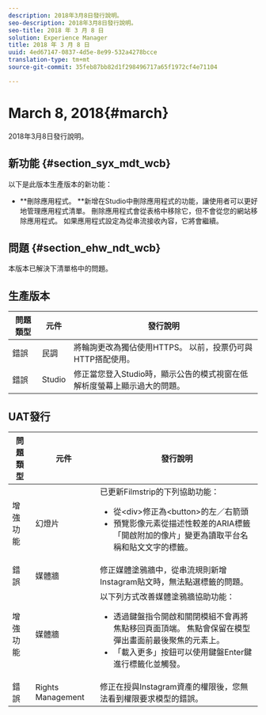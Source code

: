 ```yaml
---
description: 2018年3月8日發行說明。
seo-description: 2018年3月8日發行說明。
seo-title: 2018 年 3 月 8 日
solution: Experience Manager
title: 2018 年 3 月 8 日
uuid: 4ed67147-0837-4d5e-8e99-532a4278bcce
translation-type: tm+mt
source-git-commit: 35feb87bb82d1f298496717a65f1972cf4e71104

---
```



# March 8, 2018{#march}

2018年3月8日發行說明。

## 新功能 {#section_syx_mdt_wcb}

以下是此版本生產版本的新功能：

* **刪除應用程式。 **新增在Studio中刪除應用程式的功能，讓使用者可以更好地管理應用程式清單。 刪除應用程式會從表格中移除它，但不會從您的網站移除應用程式。 如果應用程式設定為從串流接收內容，它將會繼續。

## 問題 {#section_ehw_ndt_wcb}

本版本已解決下清單格中的問題。

## 生產版本

| **問題類型** | **元件** | **發行說明** |
|---|---|---|
| 錯誤 | 民調 | 將輪詢更改為獨佔使用HTTPS。 以前，投票仍可與HTTP搭配使用。 |
| 錯誤 | Studio | 修正當您登入Studio時，顯示公告的模式視窗在低解析度螢幕上顯示過大的問題。 |

## UAT發行

| 問題類型 | 元件 | 發行說明 |
|--- |--- |--- |
| 增強功能 | 幻燈片 | 已更新Filmstrip的下列協助功能： <br><ul><li>從&lt;div&gt;修正為&lt;button&gt;的左／右箭頭 </li><li>預覽影像元素從描述性較差的ARIA標籤「開啟附加的像片」變更為讀取平台名稱和貼文文字的標籤。</li></ul> |
| 錯誤 | 媒體牆 | 修正媒體塗鴉牆中，從串流規則新增Instagram貼文時，無法點選標籤的問題。 |
| 增強功能 | 媒體牆 | 以下列方式改善媒體塗鴉牆協助功能： <br><ul><li>透過鍵盤指令開啟和關閉模組不會再將焦點移回頁面頂端。 焦點會保留在模型彈出畫面前最後聚焦的元素上。</li><li>「載入更多」按鈕可以使用鍵盤Enter鍵進行標籤化並觸發。</li></ul> |
| 錯誤 | Rights Management | 修正在授與Instagram資產的權限後，您無法看到權限要求模型的錯誤。 |

